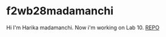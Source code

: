 # f2wb28madamanchi
Hi I'm Harika madamanchi. Now i'm working on Lab 10.
[REPO](https://f2wb28madamanchi.onrender.com/)
